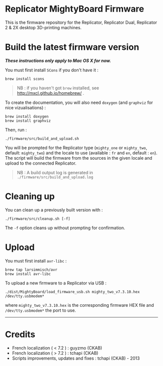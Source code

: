 Replicator MightyBoard Firmware
===============================

This is the firmware repository for the Replicator, Replicator Dual, Replicator 2 & 2X desktop 3D-printing machines.

Build the latest firmware version
===

___These instructions only apply to Mac OS X for now.___

You must first install `SCons` if you don't have it :

    brew install scons

> NB : if you haven't got `brew` installed, see http://mxcl.github.io/homebrew/ .

To create the documentation, you will also need `doxygen` (and `graphviz` for nice vizualisations) :

    brew install doxygen
    brew install graphviz

Then, run :

    ./firmware/src/build_and_upload.sh

You will be prompted for the Replicator type (`mighty_one` or `mighty_two`, default: `mighty_two`) and the locale to use (available : `fr` and `en`, default : `en`). The script will build the firmware from the sources in the given locale and upload to the connected Replicator.

> NB : A build output log is generated in `./firmware/src/build_and_upload.log`

Cleaning up
===

You can clean up a previously built version with :

    ./firmware/src/cleanup.sh [-f]

The `-f` option cleans up without prompting for confirmation.

Upload
===

You must first install `avr-libc` :

    brew tap larsimmisch/avr
    brew install avr-libc

To upload a new firmware to a Replicator via USB :

    ./dist/MightyBoard/load_firmware_usb.sh mighty_two_v7.3.10.hex /dev/tty.usbmodem*

where `mighty_two_v7.3.10.hex` is the corresponding firmware HEX file and `/dev/tty.usbmodem*` the port to use.

- - -
 
Credits 
=======

  - French localization ( < 7.2 ) : guyzmo (CKAB)
  - French localization ( > 7.2 ) : tchapi (CKAB)
  - Scripts improvements, updates and fixes : tchapi (CKAB) - 2013